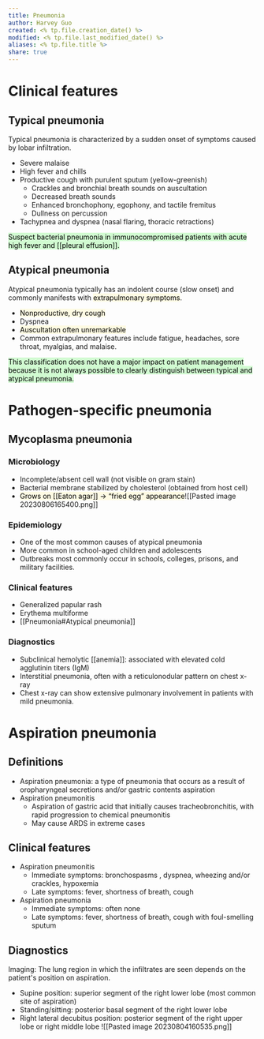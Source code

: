 ```yaml
---
title: Pneumonia
author: Harvey Guo
created: <% tp.file.creation_date() %>
modified: <% tp.file.last_modified_date() %>
aliases: <% tp.file.title %>
share: true
---
```


# Clinical features
## Typical pneumonia
Typical pneumonia is characterized by a sudden onset of symptoms caused by lobar infiltration.
- Severe malaise
- High fever and chills
- Productive cough with purulent sputum (yellow-greenish)
	- Crackles and bronchial breath sounds on auscultation
	- Decreased breath sounds
	- Enhanced bronchophony, egophony, and tactile fremitus
	- Dullness on percussion 
- Tachypnea and dyspnea (nasal flaring, thoracic retractions) 

<mark style="background: #BBFABBA6;">Suspect bacterial pneumonia in immunocompromised patients with acute high fever and [[pleural effusion]].</mark>
## Atypical pneumonia
Atypical pneumonia typically has an indolent course (slow onset) and commonly manifests with <mark style="background: #FFF3A34A;">extrapulmonary symptoms</mark>.
- <mark style="background: #FFF3A34A;">Nonproductive, dry cough</mark>
- Dyspnea
- <mark style="background: #FFF3A34A;">Auscultation often unremarkable</mark>
- Common extrapulmonary features include fatigue, headaches, sore throat, myalgias, and malaise.

<mark style="background: #BBFABBA6;">This classification does not have a major impact on patient management because it is not always possible to clearly distinguish between typical and atypical pneumonia.</mark>
# Pathogen-specific pneumonia
## Mycoplasma pneumonia
### Microbiology
- Incomplete/absent cell wall (not visible on gram stain) 
- Bacterial membrane stabilized by cholesterol (obtained from host cell)
- <mark style="background: #FFF3A34A;">Grows on [[Eaton agar]] → “fried egg” appearance</mark>![[Pasted image 20230806165400.png]]
### Epidemiology
- One of the most common causes of atypical pneumonia
- More common in school-aged children and adolescents
- Outbreaks most commonly occur in schools, colleges, prisons, and military facilities.
### Clinical features
- Generalized papular rash
- Erythema multiforme 
- [[Pneumonia#Atypical pneumonia]]
### Diagnostics
- Subclinical hemolytic [[anemia]]: associated with elevated cold agglutinin titers (IgM)
- Interstitial pneumonia, often with a reticulonodular pattern on chest x-ray
- Chest x-ray can show extensive pulmonary involvement in patients with mild pneumonia.
# Aspiration pneumonia
## Definitions
- Aspiration pneumonia: a type of pneumonia that occurs as a result of oropharyngeal secretions and/or gastric contents aspiration
- Aspiration pneumonitis
	- Aspiration of gastric acid that initially causes tracheobronchitis, with rapid progression to chemical pneumonitis
	- May cause ARDS in extreme cases
## Clinical features
- Aspiration pneumonitis
	- Immediate symptoms: bronchospasms , dyspnea, wheezing and/or crackles, hypoxemia
	- Late symptoms: fever, shortness of breath, cough
- Aspiration pneumonia
	- Immediate symptoms: often none 
	- Late symptoms: fever, shortness of breath, cough with foul-smelling sputum
## Diagnostics
Imaging: The lung region in which the infiltrates are seen depends on the patient's position on aspiration.
- Supine position: superior segment of the right lower lobe (most common site of aspiration)
- Standing/sitting: posterior basal segment of the right lower lobe
- Right lateral decubitus position: posterior segment of the right upper lobe or right middle lobe
![[Pasted image 20230804160535.png]]